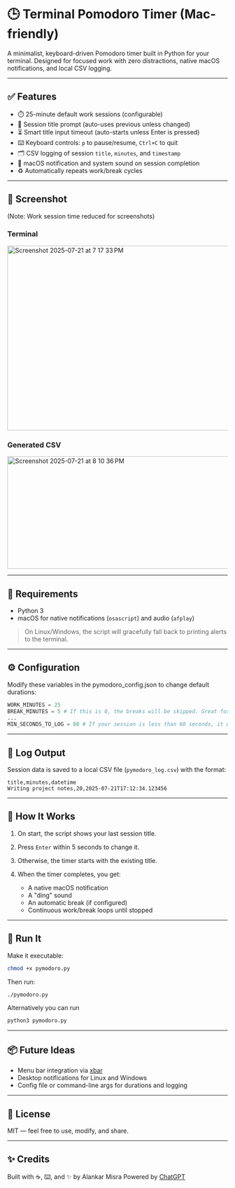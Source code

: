 # 🕒 Terminal Pomodoro Timer (Mac-friendly)

A minimalist, keyboard-driven Pomodoro timer built in Python for your terminal.
Designed for focused work with zero distractions, native macOS notifications, and local CSV logging.

---

## ✅ Features

* ⏱️ 25-minute default work sessions (configurable)
* 📝 Session title prompt (auto-uses previous unless changed)
* ⏳ Smart title input timeout (auto-starts unless Enter is pressed)
* ⌨️ Keyboard controls: `p` to pause/resume, `Ctrl+C` to quit
* 🗂️ CSV logging of session `title`, `minutes`, and `timestamp`
* 🔔 macOS notification and system sound on session completion
* ♻️ Automatically repeats work/break cycles

---

## 📸 Screenshot

(Note: Work session time reduced for screenshots)

### Terminal
<img width="794" height="422" alt="Screenshot 2025-07-21 at 7 17 33 PM" src="https://github.com/user-attachments/assets/739124ae-1624-4c3f-93ae-7ee31fcd52a9" />


### Generated CSV
<img width="838" height="257" alt="Screenshot 2025-07-21 at 8 10 36 PM" src="https://github.com/user-attachments/assets/a9cbf2c2-aef6-416b-a3e7-3a817f2921f3" />


---

## 🔧 Requirements

* Python 3
* macOS for native notifications (`osascript`) and audio (`afplay`)

> On Linux/Windows, the script will gracefully fall back to printing alerts to the terminal.

---

## ⚙️ Configuration

Modify these variables in the pymodoro_config.json to change default durations:

```python
WORK_MINUTES = 25
BREAK_MINUTES = 5 # If this is 0, the breaks will be skipped. Great for flow states.
...
MIN_SECONDS_TO_LOG = 60 # If your session is less than 60 seconds, it won't be logged. You can change this to 0 if you want.
```

---

## 📂 Log Output

Session data is saved to a local CSV file (`pymodoro_log.csv`) with the format:

```
title,minutes,datetime
Writing project notes,20,2025-07-21T17:12:34.123456
```

---

## 🧪 How It Works

1. On start, the script shows your last session title.
2. Press `Enter` within 5 seconds to change it.
3. Otherwise, the timer starts with the existing title.
4. When the timer completes, you get:

   * A native macOS notification
   * A "ding" sound
   * An automatic break (if configured)
   * Continuous work/break loops until stopped

---

## 🚀 Run It

Make it executable:

```bash
chmod +x pymodoro.py
```

Then run:

```bash
./pymodoro.py
```

Alternatively you can run
```bash
python3 pymodoro.py
```

---

## 📦 Future Ideas

* Menu bar integration via [xbar](https://xbarapp.com/)
* Desktop notifications for Linux and Windows
* Config file or command-line args for durations and logging

---

## 📄 License

MIT — feel free to use, modify, and share.

---

## ✨ Credits

Built with ☕️, ⌨️, and ✨ by Alankar Misra
Powered by [ChatGPT](https://openai.com/chatgpt)
